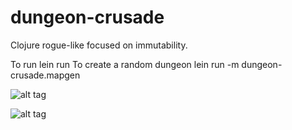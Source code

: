 dungeon-crusade
===============

Clojure rogue-like focused on immutability.

To run
    lein run
To create a random dungeon
    lein run -m dungeon-crusade.mapgen

![alt tag](https://raw.github.com/aaron-santos/dungeon-crusade/master/images/screenshot-0.png)

![alt tag](https://raw.github.com/aaron-santos/dungeon-crusade/master/images/random-0.png)

